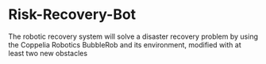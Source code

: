 # Risk-Recovery-Bot
The robotic recovery system will solve a disaster recovery problem by using the Coppelia Robotics BubbleRob and its environment, modified with at least two new obstacles
